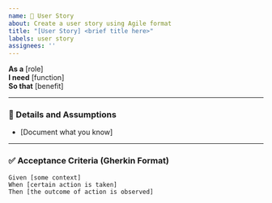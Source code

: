 ```yaml
---
name: 🧩 User Story
about: Create a user story using Agile format
title: "[User Story] <brief title here>"
labels: user story
assignees: ''
---
```


**As a** [role]  
**I need** [function]  
**So that** [benefit]  

---

### 📌 Details and Assumptions
* [Document what you know]

---

### ✅ Acceptance Criteria (Gherkin Format)
```gherkin
Given [some context]  
When [certain action is taken]  
Then [the outcome of action is observed]
